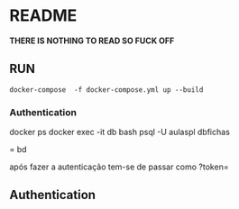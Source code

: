 # README

**THERE IS NOTHING TO READ SO FUCK OFF**

## RUN
    docker-compose  -f docker-compose.yml up --build

### Authentication



docker ps
docker exec -it db bash
psql -U aulaspl dbfichas


<id> = bd

após fazer a autenticação tem-se de passar como ?token=<token dado>


## Authentication
    